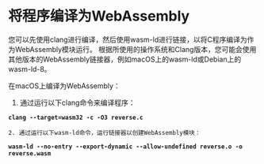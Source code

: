 # 将程序编译为WebAssembly

您可以先使用clang进行编译，然后使用wasm-ld进行链接，以将C程序编译为作为WebAssembly模块运行。 根据所使用的操作系统和Clang版本，您可能会使用其他版本的WebAssembly链接器，例如macOS上的wasm-ld或Debian上的wasm-ld-8。

在macOS上编译为WebAssembly：

1. 通过运行以下clang命令来编译程序：

**`clang --target=wasm32 -c -O3 reverse.c`**

    2. 通过运行以下wasm-ld命令，运行链接器以创建WebAssembly模块：

**`wasm-ld --no-entry --export-dynamic --allow-undefined reverse.o -o reverse.wasm`**

